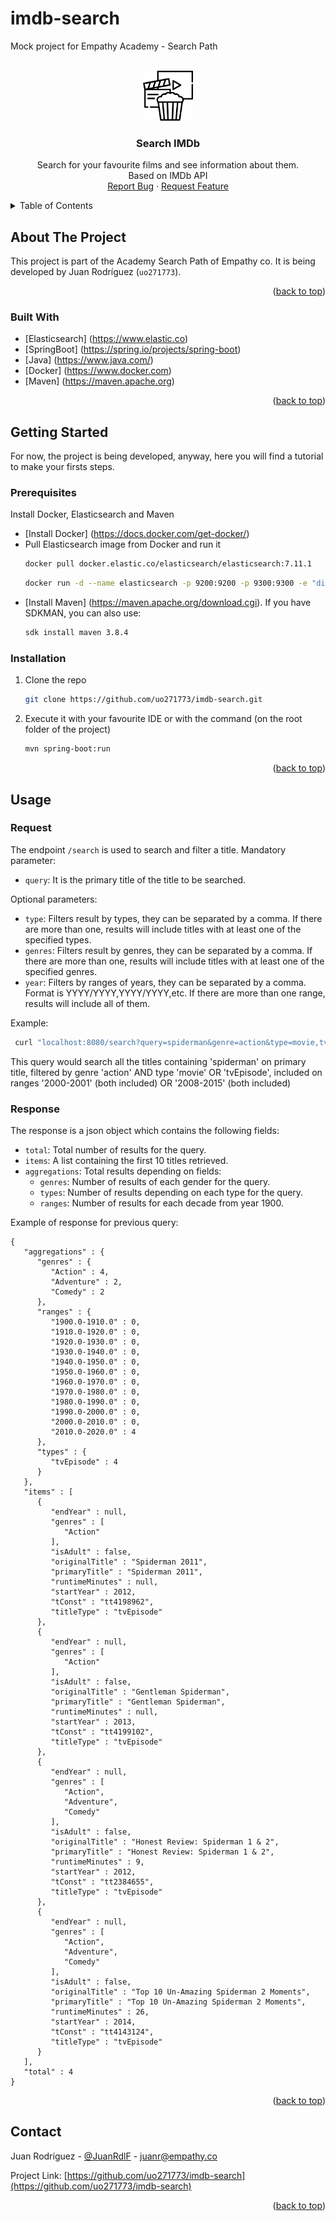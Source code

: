 # imdb-search
Mock project for Empathy Academy - Search Path
<div id="top"></div>

<!-- PROJECT LOGO -->
<br />
<div align="center">
  <a href="https://github.com/uo271773/imdb-search">
    <img src="images/logo.png" alt="Logo" width="80" height="80">
  </a>

<h3 align="center">Search IMDb</h3>

  <p align="center">
    Search for your favourite films and see information about them. <br />Based on IMDb API
    <br />
    <a href="https://github.com/uo271773/imdb-search/issues">Report Bug</a>
    ·
    <a href="https://github.com/uo271773/imdb-search/issues">Request Feature</a>
  </p>
</div>



<!-- TABLE OF CONTENTS -->
<details>
  <summary>Table of Contents</summary>
  <ol>
    <li>
      <a href="#about-the-project">About The Project</a>
      <ul>
        <li><a href="#built-with">Built With</a></li>
      </ul>
    </li>
    <li>
      <a href="#getting-started">Getting Started</a>
      <ul>
        <li><a href="#prerequisites">Prerequisites</a></li>
        <li><a href="#installation">Installation</a></li>
      </ul>
    </li>
    <li><a href="#usage">Usage</a></li>
    <li><a href="#contact">Contact</a></li>
  </ol>
</details>



<!-- ABOUT THE PROJECT -->
## About The Project

This project is part of the Academy Search Path of Empathy co. It is being developed by Juan Rodríguez (`uo271773`).

<p align="right">(<a href="#top">back to top</a>)</p>



### Built With

* [Elasticsearch] (https://www.elastic.co)
* [SpringBoot] (https://spring.io/projects/spring-boot)
* [Java] (https://www.java.com/)
* [Docker] (https://www.docker.com)
* [Maven] (https://maven.apache.org)

<p align="right">(<a href="#top">back to top</a>)</p>



<!-- GETTING STARTED -->
## Getting Started

For now, the project is being developed, anyway, here you will find a tutorial to make your firsts steps.

### Prerequisites

Install Docker, Elasticsearch and Maven
* [Install Docker] (https://docs.docker.com/get-docker/)
* Pull Elasticsearch image from Docker and run it
  ```sh
  docker pull docker.elastic.co/elasticsearch/elasticsearch:7.11.1
  ```
  ```sh
  docker run -d --name elasticsearch -p 9200:9200 -p 9300:9300 -e "discovery.type=single-node" docker.elastic.co/elasticsearch/elasticsearch:7.11.1
  ```
* [Install Maven] (https://maven.apache.org/download.cgi). If you have SDKMAN, you can also use:
  ```sh
  sdk install maven 3.8.4
  ```
 

### Installation

1. Clone the repo
   ```sh
   git clone https://github.com/uo271773/imdb-search.git
   ```
2. Execute it with your favourite IDE or with the command (on the root folder of the project)
   ```sh
   mvn spring-boot:run
   ```

<p align="right">(<a href="#top">back to top</a>)</p>



<!-- USAGE EXAMPLES -->
## Usage

### Request

The endpoint `/search` is used to search and filter a title.
Mandatory parameter:
* `query`: It is the primary title of the title to be searched.

Optional parameters:
* `type`: Filters result by types, they can be separated by a comma.
If there are more than one, results will include titles with at least
one of the specified types.
* `genres`: Filters result by genres, they can be separated by a comma.
If there are more than one, results will include titles with 
at least one of the specified genres.
* `year`: Filters by ranges of years, they can be separated by a comma.
Format is YYYY/YYYY,YYYY/YYYY,etc. If there are more than one range,
results will include all of them. 

Example:
  ```sh
   curl "localhost:8080/search?query=spiderman&genre=action&type=movie,tvEpisode&year=2000/2001,2008/2015"
   ```
This query would search all the titles containing 'spiderman' on 
primary title, filtered by genre 'action' AND type 'movie' OR 'tvEpisode',
included on ranges '2000-2001' (both included) OR '2008-2015'
(both included)

### Response

The response is a json object which contains the following fields:
* `total`: Total number of results for the query.
* `items`: A list containing the first 10 titles retrieved.
* `aggregations`: Total results depending on fields:
  * `genres`: Number of results of each gender for the query.
  * `types`: Number of results depending on each type for the query.
  * `ranges`: Number of results for each decade from year 1900.

Example of response for previous query:

```{toggle}
{
   "aggregations" : {
      "genres" : {
         "Action" : 4,
         "Adventure" : 2,
         "Comedy" : 2
      },
      "ranges" : {
         "1900.0-1910.0" : 0,
         "1910.0-1920.0" : 0,
         "1920.0-1930.0" : 0,
         "1930.0-1940.0" : 0,
         "1940.0-1950.0" : 0,
         "1950.0-1960.0" : 0,
         "1960.0-1970.0" : 0,
         "1970.0-1980.0" : 0,
         "1980.0-1990.0" : 0,
         "1990.0-2000.0" : 0,
         "2000.0-2010.0" : 0,
         "2010.0-2020.0" : 4
      },
      "types" : {
         "tvEpisode" : 4
      }
   },
   "items" : [
      {
         "endYear" : null,
         "genres" : [
            "Action"
         ],
         "isAdult" : false,
         "originalTitle" : "Spiderman 2011",
         "primaryTitle" : "Spiderman 2011",
         "runtimeMinutes" : null,
         "startYear" : 2012,
         "tConst" : "tt4198962",
         "titleType" : "tvEpisode"
      },
      {
         "endYear" : null,
         "genres" : [
            "Action"
         ],
         "isAdult" : false,
         "originalTitle" : "Gentleman Spiderman",
         "primaryTitle" : "Gentleman Spiderman",
         "runtimeMinutes" : null,
         "startYear" : 2013,
         "tConst" : "tt4199102",
         "titleType" : "tvEpisode"
      },
      {
         "endYear" : null,
         "genres" : [
            "Action",
            "Adventure",
            "Comedy"
         ],
         "isAdult" : false,
         "originalTitle" : "Honest Review: Spiderman 1 & 2",
         "primaryTitle" : "Honest Review: Spiderman 1 & 2",
         "runtimeMinutes" : 9,
         "startYear" : 2012,
         "tConst" : "tt2384655",
         "titleType" : "tvEpisode"
      },
      {
         "endYear" : null,
         "genres" : [
            "Action",
            "Adventure",
            "Comedy"
         ],
         "isAdult" : false,
         "originalTitle" : "Top 10 Un-Amazing Spiderman 2 Moments",
         "primaryTitle" : "Top 10 Un-Amazing Spiderman 2 Moments",
         "runtimeMinutes" : 26,
         "startYear" : 2014,
         "tConst" : "tt4143124",
         "titleType" : "tvEpisode"
      }
   ],
   "total" : 4
}
```

<p align="right">(<a href="#top">back to top</a>)</p>

<!-- CONTACT -->
## Contact

Juan Rodríguez - [@JuanRdlF](https://twitter.com/JuanRdlF) - juanr@empathy.co

Project Link: [https://github.com/uo271773/imdb-search](https://github.com/uo271773/imdb-search)

<p align="right">(<a href="#top">back to top</a>)</p>

